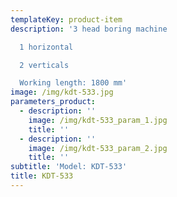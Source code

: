 ```yaml
---
templateKey: product-item
description: '3 head boring machine

  1 horizontal

  2 verticals

  Working length: 1800 mm'
image: /img/kdt-533.jpg
parameters_product:
  - description: ''
    image: /img/kdt-533_param_1.jpg
    title: ''
  - description: ''
    image: /img/kdt-533_param_2.jpg
    title: ''
subtitle: 'Model: KDT-533'
title: KDT-533
---
```

